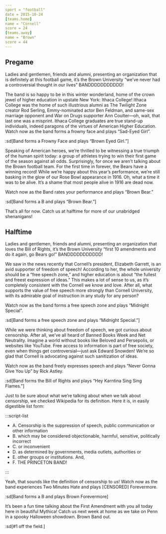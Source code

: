 ```yaml
---
sport = "football"
date = 2015-10-24
[teams.home]
name = "Cornell"
score = 24
[teams.away]
name = "Brown"
score = 44
---
```


## Pregame

Ladies and gentlemen, friends and alumni, presenting an organization that is definitely at this football game, it’s the Brown University “we’ve never had a controversial thought in our lives” BANDDDDDDDDDDD!

The band is so happy to be in this winter wonderland, home of the crown jewel of higher education in upstate New York: Ithaca College! Ithaca College was the home of such illustrious alumni as The Twilight Zone creator Rod Serling, Emmy-nominated actor Ben Feldman, and same-sex marriage opponent and War on Drugs supporter Ann Coulter—oh, wait, that last one was a misprint. Ithaca College graduates are true stand-up individuals, indeed paragons of the virtues of American Higher Education. Watch now as the band forms a frowny face and plays “Sad-Eyed Girl”.

:sd[Band forms a Frowny Face and plays “Brown Eyed Girl.”]

Speaking of American heroes, we’re thrilled to be witnessing a true triumph of the human spirit today: a group of athletes trying to win their first game of the season against all odds. Surprisingly, for once we aren’t talking about the Brown football team. For the first time in forever, the Bears have a winning record! While we’re happy about this year’s performance, we’re still basking in the glow of our Rose Bowl appearance in 1916. Oh, what a time it was to be alive. It’s a shame that most people alive in 1916 are dead now.

Watch now as the Band rates your performance and plays “Brown Bear.”

:sd[Band forms a B and plays “Brown Bear.”]

That’s all for now. Catch us at halftime for more of our unabridged shenanigans!

## Halftime

Ladies and gentlemen, friends and alumni, presenting an organization that loves the Bill of Rights, it’s the Brown University “first 10 amendments and do it again, go Bears go!” BANDDDDDDDDDDD!

We saw in the news recently that Cornell’s president, Elizabeth Garrett, is an avid supporter of freedom of speech! According to her, the whole university should be a “free speech zone,” and higher education is about “the fullest and freest expression of ideas.” This makes a lot of sense to us, as it’s completely consistent with the Cornell we know and love. After all, what supports the value of free speech more strongly than Cornell University, with its admirable goal of instruction in any study for any person?

Watch now as the band forms a free speech zone and plays “Midnight Special”.

:sd[Band forms a free speech zone and plays “Midnight Special.”]

While we were thinking about freedom of speech, we got curious about censorship. After all, we’ve all heard of Banned Books Week and Net Neutrality. Imagine a world without books like Beloved and Persepolis, or websites like YouTube. Free access to information is part of free society, even when things get controversial—just ask Edward Snowden! We’re so glad that Cornell is advocating against such sanitization of ideas.

Watch now as the band freely expresses speech and plays “Never Gonna Give You Up” by Rick Astley.

:sd[Band forms the Bill of Rights and plays “Hey Karntina Sing Sing Flames.”]

Just to be sure about what we’re talking about when we talk about censorship, we checked Wikipedia for its definition. Here it is, in easily digestible list form:

:::script-list

- A. Censorship is the suppression of speech, public communication or other information
- B. which may be considered objectionable, harmful, sensitive, politically incorrect
- C. or inconvenient
- D. as determined by governments, media outlets, authorities or
- E. other groups or institutions. And,
- F. THE PRINCETON BAND!

:::

Yeah, that sounds like the definition of censorship to us! Watch now as the band experiences Two Minutes Hate and plays [CENSORED] Forevermore.

:sd[Band forms a B and plays Brown Forevermore]

It’s been a fun time talking about the First Amendment with you all today here in beautiful Mythica! Catch us next week at home as we take on Penn in a spooky Halloween showdown. Brown Band out.

:sd[#1 off the field.]
